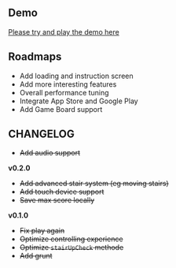 ## Demo

[Please try and play the demo here](http://games.tantanguanguan.com/mBounce/)

## Roadmaps

* Add loading and instruction screen
* Add more interesting features
* Overall performance tuning
* Integrate App Store and Google Play
* Add Game Board support

## CHANGELOG

* ~~Add audio support~~

**v0.2.0**


* ~~Add advanced stair system (eg moving stairs)~~
* ~~Add touch device support~~
* ~~Save max score locally~~


**v0.1.0**


* ~~Fix play again~~
* ~~Optimize controlling experience~~
* ~~Optimize `stairUpCheck` methode~~
* ~~Add grunt~~
